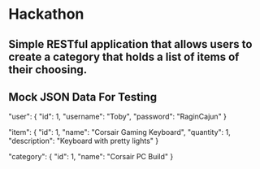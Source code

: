 # Hackathon

## Simple RESTful application that allows users to create a category that holds a list of items of their choosing.

## Mock JSON Data For Testing

"user": {
	"id": 1,
	"username": "Toby",
	"password": "RaginCajun"
}

"item": {
	"id": 1,
	"name": "Corsair Gaming Keyboard",
	"quantity": 1,
	"description": "Keyboard with pretty lights"
}

"category": {
	"id": 1,
	"name": "Corsair PC Build"
}
